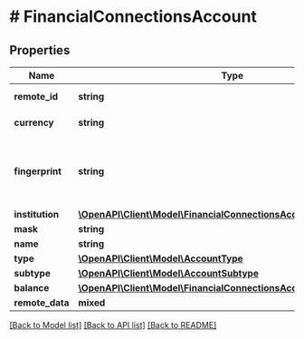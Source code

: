 # # FinancialConnectionsAccount

## Properties

Name | Type | Description | Notes
------------ | ------------- | ------------- | -------------
**remote_id** | **string** | Remote Id of the account, ie Plaid or Teller account id |
**currency** | **string** | The ISO-4217 currency code of the account. |
**fingerprint** | **string** | Uniquely identifies this account across all accounts for a single financial connection. Used for reconnection deduplication. See more information here: https://letsfuse.readme.io/docs/duplicate-accounts |
**institution** | [**\OpenAPI\Client\Model\FinancialConnectionsAccountInstitution**](FinancialConnectionsAccountInstitution.md) |  | [optional]
**mask** | **string** | The partial account number. | [optional]
**name** | **string** | The account&#39;s name, ie &#39;My Checking&#39; |
**type** | [**\OpenAPI\Client\Model\AccountType**](AccountType.md) |  |
**subtype** | [**\OpenAPI\Client\Model\AccountSubtype**](AccountSubtype.md) |  | [optional]
**balance** | [**\OpenAPI\Client\Model\FinancialConnectionsAccountCachedBalance**](FinancialConnectionsAccountCachedBalance.md) |  |
**remote_data** | **mixed** |  |

[[Back to Model list]](../../README.md#models) [[Back to API list]](../../README.md#endpoints) [[Back to README]](../../README.md)
